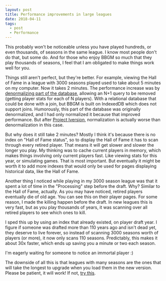 ```yaml
---
layout: post
title: Performance improvements in large leagues
date: 2018-04-11
tags:
  - post
  - Performance
---
```


This probably won't be noticeable unless you have played hundreds, or even thousands, of seasons in the same league. I know most people don't do that, but some do. And for those who enjoy BBGM so much that they play thousands of seasons, I feel that I am obligated to make things work well for you.

Things still aren't perfect, but they're better. For example, viewing the Hall of Fame in a league with 3000 seasons played used to take about 5 minutes on my computer. Now it takes 2 minutes. The performance increase was by [denormalizing part of the database](https://en.wikipedia.org/wiki/Database_normalization), allowing an N+1 query to be removed (getting player stats for each of N players). With a relational database that could be done with a join, but BBGM is built on IndexedDB which does not support joins. Humorously, this part of the database was originally denormalized, and I had only normalized it because that improved performance. But after [Project Iversion](https://basketball-gm.com/blog/tag/project-iverson/), normalization is actually worse than denormalization in this case.

<!--more-->

But why does it still take 2 minutes? Mostly I think it's because there is no index on "Hall of Fame status", so to display the Hall of Fame it has to scan through every retired player. That means it will get slower and slower the longer you play. My thinking was to cache current players in memory, which makes things involving only current players fast. Like viewing stats for this year, or simulating games. That is most important. But eventually it might be worth it to add more indexes that would only be used for pages displaying historical data, like the Hall of Fame.

Another thing I noticed while playing in my 3000 season league was that it spent a lot of time in the "Processing" step before the draft. Why? Similar to the Hall of Fame, actually. As you may have noticed, retired players eventually die of old age. You can see this on their player pages. For some reason, I made the killing happen before the draft. In new leagues this is very fast, but as you play thousands of years, it was scanning over all retired players to see which ones to kill.

I sped this up by using an index that already existed, on player draft year. I figure if someone was drafted more than 110 years ago and isn't dead yet, they deserve to live forever, so instead of scanning 3000 seasons worth of players (or more), it now only scans 110 seasons. Predictably, this makes it about 30x faster, which ends up saving you a minute or two each season.

I'm eagerly waiting for someone to notice an immortal player :)

The downside of all this is that leagues with many seasons are the ones that will take the longest to upgrade when you load them in the new version. Please be patient, it will work! If not, [try this](https://basketball-gm.com/manual/debugging/).
